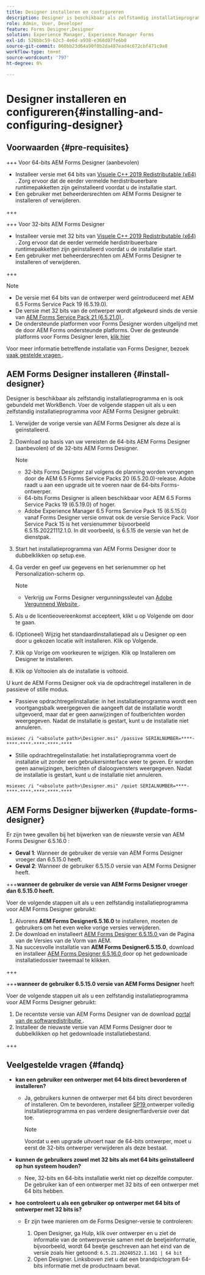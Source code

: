 ```yaml
---
title: Designer installeren en configureren
description: Designer is beschikbaar als zelfstandig installatieprogramma en is ook gebundeld met Workbench. Leer hoe u zelfstandige Designer installeert.
role: Admin, User, Developer
feature: Forms Designer,Designer
solution: Experience Manager, Experience Manager Forms
exl-id: 526bbc59-62c3-4e6d-a938-e368d07fe6b0
source-git-commit: 060bb23d64a90f0b2da487ead4c672cbf471c9a8
workflow-type: tm+mt
source-wordcount: '797'
ht-degree: 0%

---
```


# Designer installeren en configureren{#installing-and-configuring-designer}

## Voorwaarden {#pre-requisites}

+++ Voor 64-bits AEM Forms Designer (aanbevolen)

* Installeer versie met 64 bits van [ Visuele C++ 2019 Redistributable (x64) ](https://learn.microsoft.com/en-us/cpp/windows/latest-supported-vc-redist?view=msvc-170). Zorg ervoor dat de eerder vermelde herdistribueerbare runtimepakketten zijn geïnstalleerd voordat u de installatie start.
* Een gebruiker met beheerdersrechten om AEM Forms Designer te installeren of verwijderen.

+++

+++ Voor 32-bits AEM Forms Designer

* Installeer versie met 32 bits van [ Visuele C++ 2019 Redistributable (x64) ](https://learn.microsoft.com/en-us/cpp/windows/latest-supported-vc-redist?view=msvc-170). Zorg ervoor dat de eerder vermelde herdistribueerbare runtimepakketten zijn geïnstalleerd voordat u de installatie start.
* Een gebruiker met beheerdersrechten om AEM Forms Designer te installeren of verwijderen.

+++

>[!NOTE]
>
>* De versie met 64 bits van de ontwerper werd geïntroduceerd met AEM 6.5 Forms Service Pack 19 (6.5.19.0).
>* De versie met 32 bits van de ontwerper wordt afgekeurd sinds de versie van [ AEM Forms Service Pack 21 (6.5.21.0) ](https://experienceleague.adobe.com/en/docs/experience-manager-release-information/aem-release-updates/forms-updates/aem-forms-releases).
> * De ondersteunde platformen voor Forms Designer worden uitgelijnd met de door AEM Forms ondersteunde platforms. Over de gesteunde platforms voor Forms Designer leren, [ klik hier ](/help/sites-deploying/technical-requirements.md)

Voor meer informatie betreffende installatie van Forms Designer, bezoek [ vaak gestelde vragen ](#fandq).

## AEM Forms Designer installeren {#install-designer}

Designer is beschikbaar als zelfstandig installatieprogramma en is ook gebundeld met WorkBench. Voer de volgende stappen uit als u een zelfstandig installatieprogramma voor AEM Forms Designer gebruikt:

1. Verwijder de vorige versie van AEM Forms Designer als deze al is geïnstalleerd.
1. Download op basis van uw vereisten de 64-bits AEM Forms Designer (aanbevolen) of de 32-bits AEM Forms Designer.

   >[!NOTE]
   > 
   >* 32-bits Forms Designer zal volgens de planning worden vervangen door de AEM 6.5 Forms Service Packs 20 (6.5.20.0)-release. Adobe raadt u aan een upgrade uit te voeren naar de 64-bits Forms-ontwerper.
   >* 64-bits Forms Designer is alleen beschikbaar voor AEM 6.5 Forms Service Packs 19 (6.5.19.0) of hoger.
   >* Adobe Experience Manager 6.5 Forms Service Pack 15 (6.5.15.0) vanaf Forms Designer versie omvat ook de versie Service Pack. Voor Service Pack 15 is het versienummer bijvoorbeeld 6.5.15.20221112.1.0. In dit voorbeeld, is 6.5.15 de versie van het de dienstpak.

1. Start het installatieprogramma van AEM Forms Designer door te dubbelklikken op setup.exe.
1. Ga verder en geef uw gegevens en het serienummer op het Personalization-scherm op.

   >[!NOTE]
   >
   >* Verkrijg uw Forms Designer vergunningssleutel van [ Adobe Vergunnend Website ](https://licensing.adobe.com/).

1. Als u de licentieovereenkomst accepteert, klikt u op Volgende om door te gaan.
1. (Optioneel) Wijzig het standaardinstallatiepad als u Designer op een door u gekozen locatie wilt installeren. Klik op Volgende.
1. Klik op Vorige om voorkeuren te wijzigen. Klik op Installeren om Designer te installeren.
1. Klik op Voltooien als de installatie is voltooid.

U kunt de AEM Forms Designer ook via de opdrachtregel installeren in de passieve of stille modus.

* Passieve opdrachtregelinstallatie: in het installatieprogramma wordt een voortgangsbalk weergegeven die aangeeft dat de installatie wordt uitgevoerd, maar dat er geen aanwijzingen of foutberichten worden weergegeven. Nadat de installatie is gestart, kunt u de installatie niet annuleren.

```shell
msiexec /i "<absolute path>\Designer.msi" /passive SERIALNUMBER=****-****-****-****-****-****
```

* Stille opdrachtregelinstallatie: het installatieprogramma voert de installatie uit zonder een gebruikersinterface weer te geven. Er worden geen aanwijzingen, berichten of dialoogvensters weergegeven. Nadat de installatie is gestart, kunt u de installatie niet annuleren.

```shell
msiexec /i "<absolute path>\Designer.msi" /quiet SERIALNUMBER=****-****-****-****-****-****
```

## AEM Forms Designer bijwerken {#update-forms-designer}

Er zijn twee gevallen bij het bijwerken van de nieuwste versie van AEM Forms Designer 6.5.16.0 :

* **Geval 1**: Wanneer de gebruiker de versie van AEM Forms Designer vroeger dan 6.5.15.0 heeft.
* **Geval 2**: Wanneer de gebruiker 6.5.15.0 versie van AEM Forms Designer heeft.

+++**wanneer de gebruiker de versie van AEM Forms Designer vroeger dan 6.5.15.0 heeft.**

Voer de volgende stappen uit als u een zelfstandig installatieprogramma voor AEM Forms Designer gebruikt:

1. Alvorens **AEM Forms Designer6.5.16.0** te installeren, moeten de gebruikers om het even welke vorige versies verwijderen.
1. De download en installeert [ AEM Forms Designer 6.5.15.0 ](https://experienceleague.adobe.com/docs/experience-manager-release-information/aem-release-updates/forms-updates/aem-forms-releases.html) van de Pagina van de Versies van de Vorm van AEM.
1. Na succesvolle installatie van **AEM Forms Designer6.5.15.0**, download en installeer [ AEM Forms Designer 6.5.16.0 ](https://experienceleague.adobe.com/docs/experience-manager-release-information/aem-release-updates/forms-updates/aem-forms-releases.html) door op het gedownloade installatiedossier tweemaal te klikken.

+++

+++**wanneer de gebruiker 6.5.15.0 versie van AEM Forms Designer** heeft

Voer de volgende stappen uit als u een zelfstandig installatieprogramma voor AEM Forms Designer gebruikt:
1. De recentste versie van AEM Forms Designer van de download [ portal van de softwaredistributie ](https://experienceleague.adobe.com/docs/experience-manager-release-information/aem-release-updates/forms-updates/aem-forms-releases.html).
1. Installeer de nieuwste versie van AEM Forms Designer door te dubbelklikken op het gedownloade installatiebestand.

+++

## Veelgestelde vragen {#fandq}

* **kan een gebruiker een ontwerper met 64 bits direct bevorderen of installeren?**
   * Ja, gebruikers kunnen de ontwerper met 64 bits direct bevorderen of installeren. Om te bevorderen, installeer [ SP19 ](https://experience.adobe.com/#/downloads/content/software-distribution/en/aem.html?package=/content/software-distribution/en/details.html/content/dam/aem/public/adobe/packages/cq650/servicepack/fd/Designer-Patch/sp19_x64/aemforms_designer_6_5_0_wwe_win.zip) ontwerper volledig installatieprogramma en pas verdere designerflardversie over dat toe.

     >[!NOTE]
     > Voordat u een upgrade uitvoert naar de 64-bits ontwerper, moet u eerst de 32-bits ontwerper verwijderen als deze bestaat.

* **kunnen de gebruikers zowel met 32 bits als met 64 bits geïnstalleerd op hun systeem houden?**
   * Nee, 32-bits en 64-bits installatie werkt niet op dezelfde computer. De gebruiker kan of een ontwerper met 32 bits of een ontwerper met 64 bits hebben.

* **hoe controleert u als een gebruiker op ontwerper met 64 bits of ontwerper met 32 bits is?**
   * Er zijn twee manieren om de Forms Designer-versie te controleren:

      1. Open Designer, ga Hulp, klik over ontwerper en u ziet de informatie van de ontwerpversie samen met de beetjeinformatie, bijvoorbeeld, wordt 64 beetje geschreven aan het eind van de versie zoals hier getoond:
         `6.5.21.20240522.1.161 | 64 bit`
      1. Open Designer. Linksboven ziet u dat een brandpictogram 64-bits informatie met de productnaam bevat.
